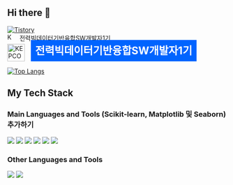## Hi there 👋
<a href="https://y000.tistory.com" target="_blank"><img alt="Tistory" src ="https://img.shields.io/badge/Tistory-white.svg?&style=for-the-badge"/></a> <br>
<img alt="KEPCO" src="https://i.namu.wiki/i/-VNakpqHyZpjtjANg6svsImmL142fCX4UOgeHjFL-TRRzGbUPsbpWMg7cwRcuIFB93soQWaOCld93V0v1Xc751yurWZOpNH3lcI1aQY_7sy3M6g6GOrBVwDU7SwYnxBQMMhbQ54SpcOkT3dK45g0Eg.svg" style="height: 16px; margin-right: 8px;">
전력빅데이터기반융합SW개발자1기
<br>
<img alt="KEPCO" src="https://i.namu.wiki/i/-VNakpqHyZpjtjANg6svsImmL142fCX4UOgeHjFL-TRRzGbUPsbpWMg7cwRcuIFB93soQWaOCld93V0v1Xc751yurWZOpNH3lcI1aQY_7sy3M6g6GOrBVwDU7SwYnxBQMMhbQ54SpcOkT3dK45g0Eg.svg" style="height: 40px; vertical-align: middle; margin-right: 10px;">
<span style="font-size: 24px; font-weight: bold; color: #ffffff; background-color: #0064ff; padding: 10px;">전력빅데이터기반융합SW개발자1기</span>



[![Top Langs](https://github-readme-stats.vercel.app/api/top-langs/?username=YooooSW&langs_count=5&layout=compact&theme=dark)](https://github.com/YooooSW)

<!--
**YooooSW/YooooSW** is a ✨ _special_ ✨ repository because its README.md (this file) appears on your GitHub profile.

Here are some ideas to get you started:

- 🔭 I’m currently working on ...
- 🌱 I’m currently learning ...
- 👯 I’m looking to collaborate on ...
- 🤔 I’m looking for help with ...
- 💬 Ask me about ...
- 📫 How to reach me: ...
- 😄 Pronouns: ...
- ⚡ Fun fact: ...
-->

## My Tech Stack
### Main Languages and Tools (Scikit-learn, Matplotlib 및 Seaborn) 추가하기
<img src="https://img.shields.io/badge/Python-3776AB?style=for-the-badge&logo=Python&logoColor=white"/>
<img src="https://img.shields.io/badge/SQL-4479A1?style=for-the-badge&logo=MySQL&logoColor=white"/>
<img src="https://img.shields.io/badge/Pandas-150458?style=for-the-badge&logo=pandas&logoColor=white"/>
<img src="https://img.shields.io/badge/NumPy-013243?style=for-the-badge&logo=NumPy&logoColor=white"/>
<img src="https://img.shields.io/badge/Jupyter-F37626?style=for-the-badge&logo=Jupyter&logoColor=white"/>
<img src="https://img.shields.io/badge/GitHub-181717?style=for-the-badge&logo=GitHub&logoColor=white"/>

### Other Languages and Tools
<img src="https://img.shields.io/badge/JavaScript-F7DF1E?style=for-the-badge&logo=JavaScript&logoColor=black"/>
<img src="https://img.shields.io/badge/Django-092E20?style=for-the-badge&logo=Django&logoColor=white"/>
